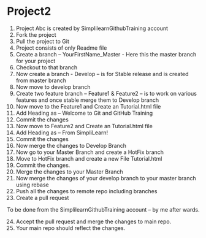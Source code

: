 # Project2
1.	Project Abc is created by SimplilearnGithubTraining account 
2.	Fork the project
3.	Pull the project to Git 
4.	Project consists of only Readme file
5.	Create a branch – YourFirstName_Master - Here this the master branch for your project
6.	Checkout to that branch
7.	Now create a branch - Develop – is for Stable release and is created from master branch
8.	Now move to develop branch
9.	Create two feature branch – Feature1 & Feature2 – is to work on various features and once stable merge them to Develop branch
10.	Now move to the Feature1 and Create an Tutorial.html file
11.	Add Heading as – Welcome to Git and GitHub Training
12.	Commit the changes
13.	Now move to Feature2 and Create an Tutorial.html file
14.	Add Heading as – From SimpliLearn!
15.	Commit the changes
16.	Now merge the changes to Develop Branch
17.	Now go to your Master Branch and create a HotFix branch
18.	Move to HotFix branch and create a new File Tutorial.html
19.	Commit the changes.
20.	Merge the changes to your Master Branch
21.	Now merge the changes of your develop branch to your master branch using rebase
22.	Push all the changes to remote repo including branches
23.	Create a pull request

To be done from the SimplilearnGithubTraining account – by me after wards.

24.	Accept the pull request and merge the changes to main repo.
25.	Your main repo should reflect the changes.
